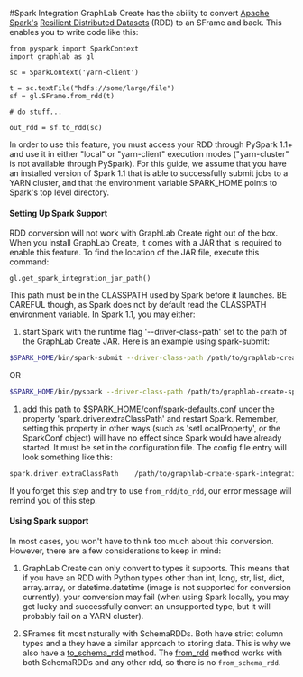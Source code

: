 #Spark Integration
<a name="Spark_Integration"></a>
GraphLab Create has the ability to convert [Apache
Spark's](http://spark.apache.org) [Resilient Distributed
Datasets](http://spark.apache.org/docs/latest/programming-guide.html#resilient-distributed-datasets-rdds)
(RDD) to an SFrame and back.  This enables you to write code like this:
```
from pyspark import SparkContext
import graphlab as gl

sc = SparkContext('yarn-client')

t = sc.textFile("hdfs://some/large/file")
sf = gl.SFrame.from_rdd(t)

# do stuff...

out_rdd = sf.to_rdd(sc)
```
In order to use this feature, you must access your RDD through PySpark 1.1+ and
use it in either "local" or "yarn-client" execution modes ("yarn-cluster" is
not available through PySpark).  For this guide, we assume that you have an
installed version of Spark 1.1 that is able to successfully submit jobs to a
YARN cluster, and that the environment variable SPARK_HOME points to Spark's
top level directory.

#### Setting Up Spark Support

RDD conversion will not work with GraphLab Create right out of the box.  When you install GraphLab Create, it comes with a JAR that is required to enable this feature.  To find the location of the JAR file, execute this command:

```
gl.get_spark_integration_jar_path()
```

This path must be in the CLASSPATH used by Spark before it launches.  BE CAREFUL
though, as Spark does not by default read the CLASSPATH environment variable.
In Spark 1.1, you may either:

1. start Spark with the runtime flag '--driver-class-path' set to the path of
the GraphLab Create JAR. Here is an example using spark-submit:

```bash
$SPARK_HOME/bin/spark-submit --driver-class-path /path/to/graphlab-create-spark-integration.jar --master yarn-client my_awesome_code.py
```

OR

```bash
$SPARK_HOME/bin/pyspark --driver-class-path /path/to/graphlab-create-spark-integration.jar --master yarn-client
```

1. add this path to $SPARK_HOME/conf/spark-defaults.conf under the property
'spark.driver.extraClassPath' and restart Spark.  Remember, setting this
property in other ways (such as 'setLocalProperty', or the SparkConf object)
will have no effect since Spark would have already started. It must be set in
the configuration file.  The config file entry will look something like this:

```bash
spark.driver.extraClassPath    /path/to/graphlab-create-spark-integration.jar
```


If you forget this step and try to use `from_rdd`/`to_rdd`, our error message will remind you of this step.

#### Using Spark support

In most cases, you won't have to think too much about this conversion.
However, there are a few considerations to keep in mind:

1. GraphLab Create can only convert to types it supports. This means that if
you have an RDD with Python types other than int, long, str, list, dict,
array.array, or datetime.datetime (image is not supported for conversion
currently), your conversion may fail (when using Spark locally, you may get
lucky and successfully convert an unsupported type, but it will probably fail
on a YARN cluster).

1. SFrames fit most naturally with SchemaRDDs.  Both have strict column types
and a they have a similar approach to storing data.  This is why we also have a
[to_schema_rdd](https://dato.com/products/create/docs/generated/graphlab.SFrame.to_schema_rdd.html#graphlab.SFrame.to_schema_rdd)
method.  The
[from_rdd](https://dato.com/products/create/docs/generated/graphlab.SFrame.from_rdd.html#graphlab.SFrame.from_rdd)
method works with both SchemaRDDs and any other rdd, so there is no
`from_schema_rdd`.
